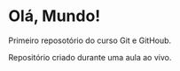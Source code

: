# Olá, Mundo! 
 Primeiro reposotório do curso Git e GitHoub.
 
 Repositório criado durante uma aula ao vivo.
